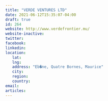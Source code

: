 ```yaml
---
title: "VERDE VENTURES LTD"
date: 2021-06-12T15:35:07-04:00
draft: true
id: 264
website: http://www.verdefrontier.mu/
website-inactive: 
twitter: 
facebook: 
linkedin: 
location: 
   lat: 
   lng: 
   address: "Eb�ne, Quatre Bornes, Maurice"
   city: 
   region: 
   country: 
email: 
articles:
---
```


